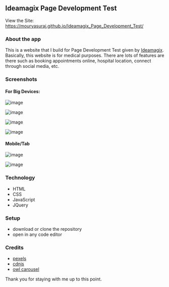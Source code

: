 

## Ideamagix Page Development Test
View the Site: https://mouryasuraj.github.io/Ideamagix_Page_Development_Test/


### About the app

This is a website that I build for Page Development Test given by [Ideamagix](https://www.ideamagix.com/). Basically, this website is for medical purposes.
There are lots of features are there such as booking appointments online, hospital location, connect through social media, etc.

### Screenshots

#### For Big Devices:

![image](https://github.com/mouryasuraj/Ideamagix_Page_Development_Test/assets/95537899/016f4038-216d-42cf-8985-ab443c8ac098)


![image](https://github.com/mouryasuraj/Ideamagix_Page_Development_Test/assets/95537899/b649b71c-3a78-4f07-802b-9989b3e32f04)


![image](https://github.com/mouryasuraj/Ideamagix_Page_Development_Test/assets/95537899/43719234-d0ba-472d-b7a0-063a53138265)


![image](https://github.com/mouryasuraj/Ideamagix_Page_Development_Test/assets/95537899/2ed07234-bd67-497c-8774-f2eab95af9d1)


#### Mobile/Tab 

![image](https://github.com/mouryasuraj/Ideamagix_Page_Development_Test/assets/95537899/3916ee70-2825-457f-9f8c-1966b115d637)



![image](https://github.com/mouryasuraj/Ideamagix_Page_Development_Test/assets/95537899/da748d9b-80c1-4021-987b-17f8a4e5cf30)




### Technology

- HTML
- CSS
- JavaScript
- JQuery

### Setup
- download or clone the repository
- open in any code editor


### Credits
- [pexels](https://www.pexels.com/)
- [cdnjs](https://cdnjs.com/)
- [owl carousel](https://owlcarousel2.github.io/OwlCarousel2/)



Thank you for staying with me up to this point.
